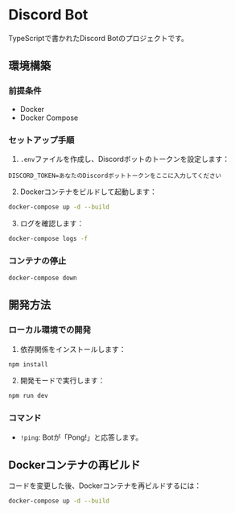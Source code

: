 # Discord Bot

TypeScriptで書かれたDiscord Botのプロジェクトです。

## 環境構築

### 前提条件

- Docker
- Docker Compose

### セットアップ手順

1. `.env`ファイルを作成し、Discordボットのトークンを設定します：

```
DISCORD_TOKEN=あなたのDiscordボットトークンをここに入力してください
```

2. Dockerコンテナをビルドして起動します：

```bash
docker-compose up -d --build
```

3. ログを確認します：

```bash
docker-compose logs -f
```

### コンテナの停止

```bash
docker-compose down
```

## 開発方法

### ローカル環境での開発

1. 依存関係をインストールします：

```bash
npm install
```

2. 開発モードで実行します：

```bash
npm run dev
```

### コマンド

- `!ping`: Botが「Pong!」と応答します。

## Dockerコンテナの再ビルド

コードを変更した後、Dockerコンテナを再ビルドするには：

```bash
docker-compose up -d --build
``` 